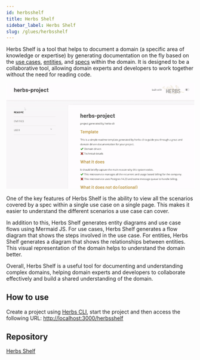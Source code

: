 ```yaml
---
id: herbsshelf
title: Herbs Shelf
sidebar_label: Herbs Shelf
slug: /glues/herbsshelf
---
```


Herbs Shelf is a tool that helps to document a domain (a specific area of knowledge or expertise) by generating documentation on the fly based on the [use cases](/docs/usecase/getting-started), [entities](/docs/entity/getting-started), and [specs](/docs/specs/getting-started) within the domain. It is designed to be a collaborative tool, allowing domain experts and developers to work together without the need for reading code.

![Glues](/img/herbsshelf_screenshot.gif)


One of the key features of Herbs Shelf is the ability to view all the scenarios covered by a spec within a single use case on a single page. This makes it easier to understand the different scenarios a use case can cover.

In addition to this, Herbs Shelf generates entity diagrams and use case flows using Mermaid JS. For use cases, Herbs Shelf generates a flow diagram that shows the steps involved in the use case. For entities, Herbs Shelf generates a diagram that shows the relationships between entities. This visual representation of the domain helps to understand the domain better.

Overall, Herbs Shelf is a useful tool for documenting and understanding complex domains, helping domain experts and developers to collaborate effectively and build a shared understanding of the domain.


## How to use

Create a project using [Herbs CLI](/docs/tutorial/new-project), start the project and then access the following URL: [http://localhost:3000/herbsshelf](http://localhost:3000/herbsshelf)

## Repository

[Herbs Shelf](https://github.com/herbsjs/herbsshelf)